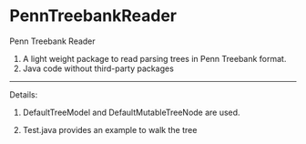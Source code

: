 PennTreebankReader
==================

Penn Treebank Reader

1. A light weight package to read parsing trees in Penn Treebank format.
2. Java code without third-party packages

---
Details:
1. DefaultTreeModel and DefaultMutableTreeNode are used.

2. Test.java provides an example to walk the tree